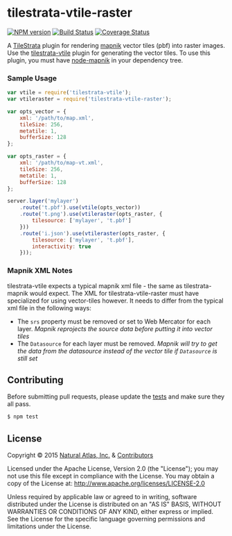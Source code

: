# tilestrata-vtile-raster
[![NPM version](http://img.shields.io/npm/v/tilestrata-vtile-raster.svg?style=flat)](https://www.npmjs.org/package/tilestrata-vtile-raster)
[![Build Status](http://img.shields.io/travis/naturalatlas/tilestrata-vtile-raster/master.svg?style=flat)](https://travis-ci.org/naturalatlas/tilestrata-vtile-raster)
[![Coverage Status](http://img.shields.io/coveralls/naturalatlas/tilestrata-vtile-raster/master.svg?style=flat)](https://coveralls.io/r/naturalatlas/tilestrata-vtile-raster)

A [TileStrata](https://github.com/naturalatlas/tilestrata) plugin for rendering [mapnik](http://mapnik.org/) vector tiles (pbf) into raster images. Use the [tilestrata-vtile](https://github.com/naturalatlas/tilestrata-vtile) plugin for generating the vector tiles. To use this plugin, you must have [node-mapnik](https://github.com/mapnik/node-mapnik) in your dependency tree.

### Sample Usage

```js
var vtile = require('tilestrata-vtile');
var vtileraster = require('tilestrata-vtile-raster');

var opts_vector = {
    xml: '/path/to/map.xml',
    tileSize: 256,
    metatile: 1,
    bufferSize: 128
};

var opts_raster = {
    xml: '/path/to/map-vt.xml',
    tileSize: 256,
    metatile: 1,
    bufferSize: 128
};

server.layer('mylayer')
    .route('t.pbf').use(vtile(opts_vector))
    .route('t.png').use(vtileraster(opts_raster, {
        tilesource: ['mylayer', 't.pbf']
    }))
    .route('i.json').use(vtileraster(opts_raster, {
        tilesource: ['mylayer', 't.pbf'],
        interactivity: true
    }));
```

### Mapnik XML Notes

tilestrata-vtile expects a typical mapnik xml file - the same as tilestrata-mapnik would expect. The XML for tilestrata-vtile-raster must have specialized for using vector-tiles however. It needs to differ from the typical xml file in the following ways:

- The `srs` property must be removed or set to Web Mercator for each layer. *Mapnik reprojects the source data before putting it into vector tiles*
- The `Datasource` for each layer must be removed. *Mapnik will try to get the data from the datasource instead of the vector tile if `Datasource` is still set*


## Contributing

Before submitting pull requests, please update the [tests](test) and make sure they all pass.

```sh
$ npm test
```

## License

Copyright &copy; 2015 [Natural Atlas, Inc.](https://github.com/naturalatlas) & [Contributors](https://github.com/naturalatlas/tilestrata-vtile-raster/graphs/contributors)

Licensed under the Apache License, Version 2.0 (the "License"); you may not use this file except in compliance with the License. You may obtain a copy of the License at: http://www.apache.org/licenses/LICENSE-2.0

Unless required by applicable law or agreed to in writing, software distributed under the License is distributed on an "AS IS" BASIS, WITHOUT WARRANTIES OR CONDITIONS OF ANY KIND, either express or implied. See the License for the specific language governing permissions and limitations under the License.
